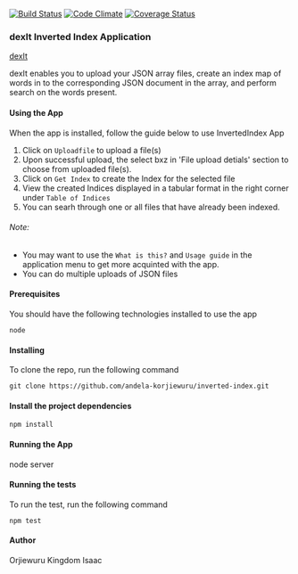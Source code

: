 [![Build Status](https://travis-ci.org/andela-korjiewuru/inverted-index.svg?branch=development)](https://travis-ci.org/andela-korjiewuru/inverted-index)
[![Code Climate](https://codeclimate.com/github/andela-korjiewuru/inverted-index/badges/gpa.svg)](https://codeclimate.com/github/andela-korjiewuru/inverted-index)
[![Coverage Status](https://coveralls.io/repos/github/andela-korjiewuru/inverted-index/badge.svg?branch=development)](https://coveralls.io/github/andela-korjiewuru/inverted-index?branch=development)

### dexIt Inverted Index Application

[dexIt](https://my-dexit.herokuapp.com/)

dexIt enables you to upload your JSON array files, create an index map of words in to the corresponding JSON document in the array, and perform search on the words present.

#### Using the App

When the app is installed, follow the guide below to use InvertedIndex App

1. Click on `Uploadfile` to upload a file(s)
2. Upon successful upload, the select bxz in 'File upload detials' section to choose from uploaded file(s).
3. Click on `Get Index` to create the Index for the selected file
4. View the created Indices displayed in a tabular format in the right corner under `Table of Indices`
5. You can searh through one or all files that have already been indexed.

###### Note:
* You may want to use the `What is this?` and `Usage guide` in the application menu to get more acquinted with the app.
* You can do multiple uploads of JSON files

#### Prerequisites

You should have the following technologies installed to use the app

```
node
```

#### Installing

To clone the repo, run the following command

```
git clone https://github.com/andela-korjiewuru/inverted-index.git
```

#### Install the project dependencies

```
npm install
```

#### Running the App

node server

#### Running the tests

To run the test, run the following command

```
npm test
```

#### Author

Orjiewuru Kingdom Isaac